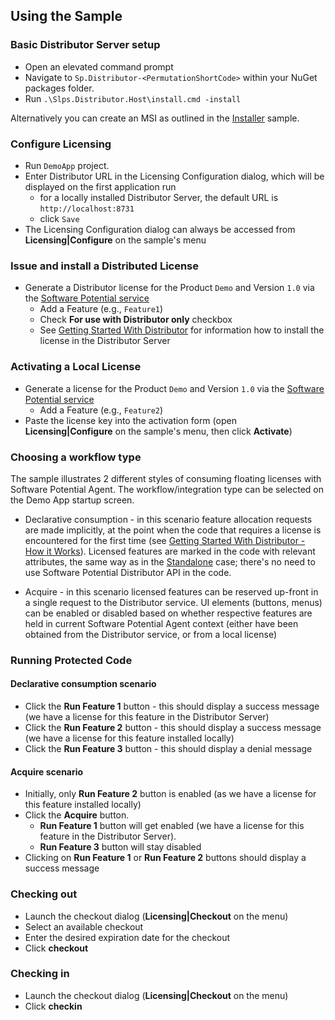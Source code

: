 ## Using the Sample

### Basic Distributor Server setup
* Open an elevated command prompt
* Navigate to `Sp.Distributor-<PermutationShortCode>` within your NuGet packages folder.
* Run `.\Slps.Distributor.Host\install.cmd -install`

Alternatively you can create an MSI as outlined in the [Installer](https://github.com/SoftwarePotential/samples/tree/master/Licensing/Desktop/Distributed/Installer) sample.
 
### Configure Licensing
* Run `DemoApp` project.
* Enter Distributor URL in the Licensing Configuration dialog, which will be displayed on the first application run
	-	for a locally installed Distributor Server, the default URL is `http://localhost:8731`
	-	click `Save`
* The Licensing Configuration dialog can always be accessed from **Licensing|Configure** on the sample's menu

### Issue and install a Distributed License
* Generate a Distributor license for the Product `Demo` and Version `1.0` via the [Software Potential service](https://srv.softwarepotential.com/Issue.aspx?IssueType=new) 
   * Add a Feature (e.g., `Feature1`)
   * Check **For use with Distributor only** checkbox
   * See [Getting Started With Distributor](https://support.softwarepotential.com/hc/en-us/articles/115001367189-Getting-Started-Distributor) for information how to install the license in the Distributor Server

### Activating a Local License
* Generate a license for the Product `Demo` and Version `1.0` via the [Software Potential service](https://srv.softwarepotential.com/Issue.aspx?IssueType=new) 
  * Add a Feature (e.g., `Feature2`)
* Paste the license key into the activation form (open **Licensing|Configure** on the sample's menu, then click **Activate**)

### Choosing a workflow type
The sample illustrates 2 different styles of consuming floating licenses with Software Potential Agent. The workflow/integration type can be selected on the Demo App startup screen.

* Declarative consumption - in this scenario feature allocation requests are made implicitly, at the point when the code that requires a license is encountered for the first time (see [Getting Started With Distributor - How it Works](https://support.softwarepotential.com/hc/en-us/articles/115001367189-Getting-Started-Distributor)). Licensed features are marked in the code with relevant attributes, the same way as in the [Standalone](https://github.com/SoftwarePotential/samples/tree/master/Licensing/Desktop/Standalone) case; there's no need to use Software Potential Distributor API in the code.

* Acquire - in this scenario licensed features can be reserved up-front in a single request to the Distributor service. UI elements (buttons, menus) can be enabled or disabled based on whether respective features are held in current Software Potential Agent context (either have been obtained from the Distributor service, or from a local license)

### Running Protected Code

#### Declarative consumption scenario
* Click the **Run Feature 1** button - this should display a success message (we have a license for this feature in the Distributor Server)
* Click the **Run Feature 2** button - this should display a success message (we have a license for this feature installed locally)
* Click the **Run Feature 3** button - this should display a denial message

#### Acquire scenario
* Initially, only **Run Feature 2** button is enabled (as we have a license for this feature installed locally)
* Click the **Acquire** button. 
	* **Run Feature 1** button will get enabled (we have a license for this feature in the Distributor Server).
	* **Run Feature 3** button will stay disabled
* Clicking on **Run Feature 1** or **Run Feature 2** buttons should display a success message

### Checking out
* Launch the checkout dialog (**Licensing|Checkout** on the menu)
* Select an available checkout
* Enter the desired expiration date for the checkout
* Click **checkout**

### Checking in
* Launch the checkout dialog (**Licensing|Checkout** on the menu)
* Click **checkin**
